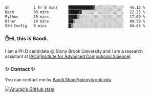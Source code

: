 <!--START_SECTION:waka-->

```txt
sh           1 hr 8 mins     ███████████▓░░░░░░░░░░░░░   46.13 %
Bash         33 mins         █████▓░░░░░░░░░░░░░░░░░░░   22.25 %
Python       25 mins         ████▒░░░░░░░░░░░░░░░░░░░░   17.09 %
Other        14 mins         ██▒░░░░░░░░░░░░░░░░░░░░░░   09.59 %
SSH Config   6 mins          █▒░░░░░░░░░░░░░░░░░░░░░░░   04.68 %
```

<!--END_SECTION:waka-->

### ✋Hi, this is Baodi. 

I am a Ph.D candidate @ Stony Brook University and I am a research assistant at [IACS(Insitiute for Advanced Computional Science)](https://iacs.stonybrook.edu/).

### ✨ Contact ✨

You can contact me by [Baodi.Shan@stonybrook.edu](mailto:Baodi.Shan@stonybrook.edu)

[![Anurag's GitHub stats](https://github-readme-stats.vercel.app/api?username=lwshanbd&theme=jolly&show_icons=true&count_private=true&include_all_commits=true)](https://github.com/anuraghazra/github-readme-stats)



<!--
**lwshanbd/lwshanbd** is a ✨ _special_ ✨ repository because its `README.md` (this file) appears on your GitHub profile.

Here are some ideas to get you started:

- 🔭 I’m currently working on ...
- 🌱 I’m currently learning ...
- 👯 I’m looking to collaborate on ...
- 🤔 I’m looking for help with ...
- 💬 Ask me about ...
- 📫 How to reach me: ...
- 😄 Pronouns: ...
- ⚡ Fun fact: ...
-->
